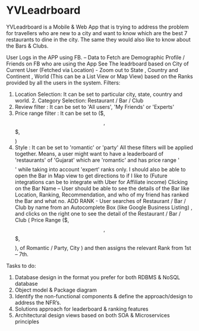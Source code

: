 # YVLeadrboard
YVLeadrboard is a Mobile &amp; Web App that is trying to address the problem for travellers who are new to a city and want to know which are the best 7 restaurants to dine in the city. The same they would also like to know about the Bars &amp; Clubs.

User Logs in the APP using FB. – Data to Fetch are Demographic Profile / Friends on FB who are using the App
See The leadrboard based on City of Current User (Fetched via Location) - Zoom out to State , Country and Continent , World (This can be a List View or Map View) based on the Ranks provided by all the users in the system.
Filters:
1. Location Selection: It can be set to particular city, state, country and world. 2. Category Selection: Restaurant / Bar / Club
3. Review filter : It can be set to 'All users', 'My Friends' or 'Experts'
4. Price range filter : It can be set to ($, $$, $$$, $$$$)
5. Style : It can be set to 'romantic' or 'party'
All these filters will be applied together.
Means, a user might want to have a leaderboard of 'restaurants' of 'Gujarat' which are 'romantic' and has price range '$$$$' while taking into account 'expert' ranks only.
I should also be able to open the Bar in Map view to get directions to if I like to (Future integrations can be to integrate with Uber for Affiliate income)
Clicking on the Bar Name – User should be able to see the details of the Bar like Location, Ranking, Recommendation, and who of my friend has ranked the Bar and what no.
ADD RANK - User searches of Restaurant / Bar / Club by name from an Autocomplete Box (like Google Business Listing) , and clicks on the right one to see the detail of the Restaurant / Bar / Club ( Price Range ($, $$, $$$, $$$$), of Romantic / Party, City ) and then assigns the relevant Rank from 1st – 7th.

Tasks to do:

1. Database design in the format you prefer for both RDBMS & NoSQL database
2. Object model & Package diagram
3. Identify the non-functional components & define the approach/design to address the
NFR’s.
4. Solutions approach for leaderboard & ranking features
5. Architectural design views based on both SOA & Microservices principles
